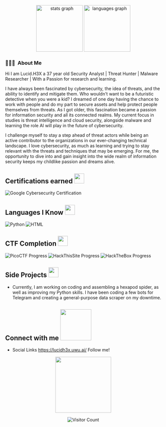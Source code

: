 
<div align="center">
<img src="https://github-readme-stats.vercel.app/api?username=LucidH3X&theme=tokyonight&show_icons=true&hide_border=true&count_private=true" height="150" alt="stats graph"/>
<img src="https://github-readme-stats.vercel.app/api/top-langs?username=LucidH3X&locale=en&hide_title=false&layout=compact&card_width=320&langs_count=5&theme=tokyonight&hide_border=true" height="150" alt="languages graph"  />
</div>

### 👨🏻‍💻 &nbsp;About Me

Hi I am Lucid.H3X a 37 year old Security Analyst | Threat Hunter | Malware Researcher | With a Passion for research and learning.

I have always been fascinated by cybersecurity, the idea of threats, and the ability to identify and mitigate them. Who wouldn't want to be a futuristic detective when you were a kid? I dreamed of one day having the chance to work with people and do my part to secure assets and help protect people themselves from threats. As I got older, this fascination became a passion for information security and all its connected realms. My current focus in studies is threat intelligence and cloud security, alongside malware and learning the role AI will play in the future of cybersecurity. 

I challenge myself to stay a step ahead of threat actors while being an active contributor to the organizations in our ever-changing technical landscape. I love cybersecurity, as much as learning and trying to stay relevant with the threats and techniques that may be emerging. For me, the opportunity to dive into and gain insight into the wide realm of information security keeps my childlike passion and dreams alive.

## Certifications earned <img src = "https://media2.giphy.com/media/QssGEmpkyEOhBCb7e1/giphy.gif?cid=ecf05e47a0n3gi1bfqntqmob8g9aid1oyj2wr3ds3mg700bl&rid=giphy.gif" width = 32px> </h2>
![Google Cybersecurity Certification](https://img.shields.io/badge/Google%20Cybersecurity%20Certification-September%202024-purple?style=flat-square&logo=google&logoColor=white)

## Languages I Know <img src = "https://media2.giphy.com/media/QssGEmpkyEOhBCb7e1/giphy.gif?cid=ecf05e47a0n3gi1bfqntqmob8g9aid1oyj2wr3ds3mg700bl&rid=giphy.gif" width = 32px> </h2>
  <img src="https://img.shields.io/badge/Python-25%25-yellowgreen" alt="Python" /> <img src="https://img.shields.io/badge/HTML-35%25-brightgreen" alt="HTML" />
## CTF Completion <img src = "https://media2.giphy.com/media/QssGEmpkyEOhBCb7e1/giphy.gif?cid=ecf05e47a0n3gi1bfqntqmob8g9aid1oyj2wr3ds3mg700bl&rid=giphy.gif" width = 32px> </h2>
![PicoCTF Progress](https://img.shields.io/badge/PicoCTF-0%25%20Complete-white) ![HackThisSite Progress](https://img.shields.io/badge/HackThisSite-0%25%20Complete-white) ![HackTheBox Progress](https://img.shields.io/badge/HackTheBox-0%25%20Complete-white)

## Side Projects <img src = "https://media2.giphy.com/media/QssGEmpkyEOhBCb7e1/giphy.gif?cid=ecf05e47a0n3gi1bfqntqmob8g9aid1oyj2wr3ds3mg700bl&rid=giphy.gif" width = 32px> </h2>
- Currently, I am working on coding and assembling a hexapod spider, as well as improving my Python skills. I have been coding a few bots for Telegram and creating a general-purpose data scraper on my downtime.

<h2> Connect with me <img src='https://raw.githubusercontent.com/ShahriarShafin/ShahriarShafin/main/Assets/handshake.gif' width="100px"> </h2>

* Social Links https://lucidh3x.uwu.ai/ Follow me!

<p align="center">
  <img height="180em" src="https://user-images.githubusercontent.com/74038190/216656949-4d98aa51-a60a-4dd1-b531-1b5745e18002.gif">
</p>


<div align="center">
  <img src="https://profile-counter.glitch.me/LucidH3X/count.svg" alt="Visitor Count">
</div>


